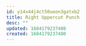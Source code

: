 ```yaml
---
id: y14x44j4ct50ueon3gatxb2
title: Right Uppercut Punch
desc: ""
updated: 1684179237480
created: 1684179237480
---
```


